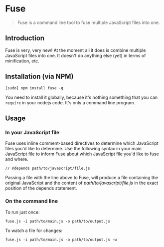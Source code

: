 # Fuse

> Fuse is a command line tool to fuse multiple JavaScript files into one.

## Introduction

Fuse is very, very new! At the moment all it does is combine multiple JavaScript files into one. It doesn't do anything else (yet) in terms of minification, etc.

## Installation (via NPM)

	[sudo] npm install fuse -g

You need to install it globally, because it's nothing something that you can `require` in your nodejs code. It's only a command line program.

## Usage

### In your JavaScript file

Fuse uses inline comment-based directives to determine which JavaScript files you'd like to determine. Use the following syntax in your main JavaScript file to inform Fuse about which JavaScript file you'd like to fuse and where.

	// @depends path/to/javascript/file.js

Passing a file with the line above to Fuse, will produce a file containing the original JavaScript and the content of *path/to/javascript/file.js* in the exact position of the depends statement.

### On the command line

To run just once:

	fuse.js -i path/to/main.js -o path/to/output.js

To watch a file for changes:

	fuse.js -i path/to/main.js -o path/to/output.js -w